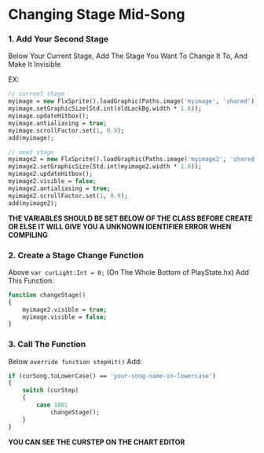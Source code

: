 # Changing Stage Mid-Song

### 1. Add Your Second Stage
Below Your Current Stage, Add The Stage You Want To Change It To, And Make It Invisible

EX:

```haxe
// current stage
myimage = new FlxSprite().loadGraphic(Paths.image('myimage', 'shared'));
myimage.setGraphicSize(Std.int(oldLackBg.width * 1.6));
myimage.updateHitbox();
myimage.antialiasing = true;
myimage.scrollFactor.set(1, 0.9);
add(myimage);

// next stage
myimage2 = new FlxSprite().loadGraphic(Paths.image('myimage2', 'shared'));
myimage2.setGraphicSize(Std.int(myimage2.width * 1.6));
myimage2.updateHitbox();
myimage2.visible = false;
myimage2.antialiasing = true;
myimage2.scrollFactor.set(1, 0.9);
add(myimage2);
```

**THE VARIABLES SHOULD BE SET BELOW OF THE CLASS BEFORE CREATE OR ELSE IT WILL GIVE YOU A UNKNOWN IDENTIFIER ERROR WHEN COMPILING**

### 2. Create a Stage Change Function
Above `var curLight:Int = 0;` (On The Whole Bottom of PlayState.hx) Add This Function:

```haxe
function changeStage()
{
	myimage2.visible = true;
	myimage.visible = false;
}
```

### 3. Call The Function
Below `override function stepHit()` Add:

```haxe
if (curSong.toLowerCase() == 'your-song-name-in-lowercase')
{
	switch (curStep)
	{
		case 100:
			changeStage();
	}
}
```

**YOU CAN SEE THE CURSTEP ON THE CHART EDITOR**